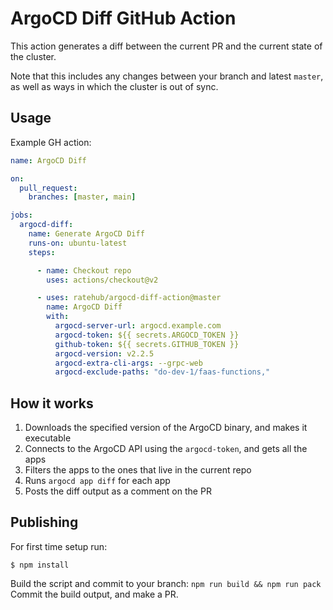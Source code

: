 # ArgoCD Diff GitHub Action

This action generates a diff between the current PR and the current state of the cluster. 

Note that this includes any changes between your branch and latest `master`, as well as ways in which the cluster is out of sync. 

## Usage

Example GH action:
```yaml
name: ArgoCD Diff

on:
  pull_request:
    branches: [master, main]

jobs:
  argocd-diff:
    name: Generate ArgoCD Diff
    runs-on: ubuntu-latest
    steps:

      - name: Checkout repo
        uses: actions/checkout@v2

      - uses: ratehub/argocd-diff-action@master
        name: ArgoCD Diff
        with:
          argocd-server-url: argocd.example.com
          argocd-token: ${{ secrets.ARGOCD_TOKEN }}
          github-token: ${{ secrets.GITHUB_TOKEN }}
          argocd-version: v2.2.5
          argocd-extra-cli-args: --grpc-web
          argocd-exclude-paths: "do-dev-1/faas-functions,"
```

## How it works

1. Downloads the specified version of the ArgoCD binary, and makes it executable
2. Connects to the ArgoCD API using the `argocd-token`, and gets all the apps
3. Filters the apps to the ones that live in the current repo
4. Runs `argocd app diff` for each app
5. Posts the diff output as a comment on the PR

## Publishing

For first time setup run:
```
$ npm install
```

Build the script and commit to your branch:
`npm run build && npm run pack`
Commit the build output, and make a PR.
